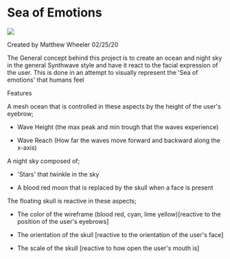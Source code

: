 #  Sea of Emotions

![](https://bitbucket.org/MatthewWheels/sea_of_emotion/raw/19ec21554b63f633438fd2fe749878b5f33e32c8/Sea_of_Emotion_Screenshot.png)

Created by Matthew Wheeler
02/25/20

The General concept behind this project is to create an ocean and night sky in the general Synthwave style and have it react to the facial expression of the user. This is done in an attempt to visually represent the 'Sea of emotions' that humans feel

Features

A mesh ocean  that is controlled in these aspects by the height of the user's eyebrow;

- Wave Height (the max peak and min trough that the waves experience)

- Wave Reach  (How far the waves move forward and backward along the x-axis)

A night sky composed of;

- 'Stars' that twinkle in the sky

- A blood red moon that is replaced by the skull when a face is present

The floating skull is reactive in these aspects;

- The color of the wireframe (blood red, cyan, lime yellow)[reactive to the position of the user's eyebrows]

- The orientation of the skull [reactive to the orientation of the user's face]

- The scale of the skull [reactive to how open the user's mouth is]








